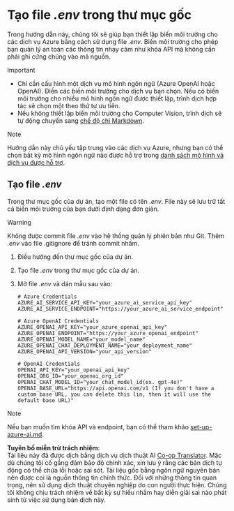 <!--
CO_OP_TRANSLATOR_METADATA:
{
  "original_hash": "66029e3b67a3eb980ab8740367e91283",
  "translation_date": "2025-05-07T14:17:05+00:00",
  "source_file": "getting_started/command-line-guide/create-env-file.md",
  "language_code": "vi"
}
-->
# Tạo file *.env* trong thư mục gốc

Trong hướng dẫn này, chúng tôi sẽ giúp bạn thiết lập biến môi trường cho các dịch vụ Azure bằng cách sử dụng file *.env*. Biến môi trường cho phép bạn quản lý an toàn các thông tin nhạy cảm như khóa API mà không cần phải ghi cứng chúng vào mã nguồn.

> [!IMPORTANT]
> - Chỉ cần cấu hình một dịch vụ mô hình ngôn ngữ (Azure OpenAI hoặc OpenAI). Điền các biến môi trường cho dịch vụ bạn chọn. Nếu có biến môi trường cho nhiều mô hình ngôn ngữ được thiết lập, trình dịch hợp tác sẽ chọn một theo thứ tự ưu tiên.
> - Nếu không thiết lập biến môi trường cho Computer Vision, trình dịch sẽ tự động chuyển sang [chế độ chỉ Markdown](./markdown-only-mode.md).

> [!NOTE]
> Hướng dẫn này chủ yếu tập trung vào các dịch vụ Azure, nhưng bạn có thể chọn bất kỳ mô hình ngôn ngữ nào được hỗ trợ trong [danh sách mô hình và dịch vụ được hỗ trợ](../README.md#-supported-models-and-services).

## Tạo file *.env*

Trong thư mục gốc của dự án, tạo một file có tên *.env*. File này sẽ lưu trữ tất cả biến môi trường của bạn dưới định dạng đơn giản.

> [!WARNING]
> Không được commit file *.env* vào hệ thống quản lý phiên bản như Git. Thêm *.env* vào file .gitignore để tránh commit nhầm.

1. Điều hướng đến thư mục gốc của dự án.

1. Tạo file *.env* trong thư mục gốc của dự án.

1. Mở file *.env* và dán mẫu sau vào:

    ```plaintext
    # Azure Credentials
    AZURE_AI_SERVICE_API_KEY="your_azure_ai_service_api_key"
    AZURE_AI_SERVICE_ENDPOINT="https://your_azure_ai_service_endpoint"

    # Azure OpenAI Credentials
    AZURE_OPENAI_API_KEY="your_azure_openai_api_key"
    AZURE_OPENAI_ENDPOINT="https://your_azure_openai_endpoint"
    AZURE_OPENAI_MODEL_NAME="your_model_name"
    AZURE_OPENAI_CHAT_DEPLOYMENT_NAME="your_deployment_name"
    AZURE_OPENAI_API_VERSION="your_api_version"

    # OpenAI Credentials
    OPENAI_API_KEY="your_openai_api_key"
    OPENAI_ORG_ID="your_openai_org_id"
    OPENAI_CHAT_MODEL_ID="your_chat_model_id(ex. gpt-4o)"
    OPENAI_BASE_URL="https://api.openai.com/v1 (If you don't have a custom base URL, you can delete this lin, then it will use the default base URL)"
    ```

> [!NOTE]
> Nếu bạn muốn tìm khóa API và endpoint, bạn có thể tham khảo [set-up-azure-ai.md](../set-up-azure-ai.md).

**Tuyên bố miễn trừ trách nhiệm**:  
Tài liệu này đã được dịch bằng dịch vụ dịch thuật AI [Co-op Translator](https://github.com/Azure/co-op-translator). Mặc dù chúng tôi cố gắng đảm bảo độ chính xác, xin lưu ý rằng các bản dịch tự động có thể chứa lỗi hoặc sai sót. Tài liệu gốc bằng ngôn ngữ nguyên bản nên được coi là nguồn thông tin chính thức. Đối với những thông tin quan trọng, nên sử dụng dịch thuật chuyên nghiệp do con người thực hiện. Chúng tôi không chịu trách nhiệm về bất kỳ sự hiểu nhầm hay diễn giải sai nào phát sinh từ việc sử dụng bản dịch này.